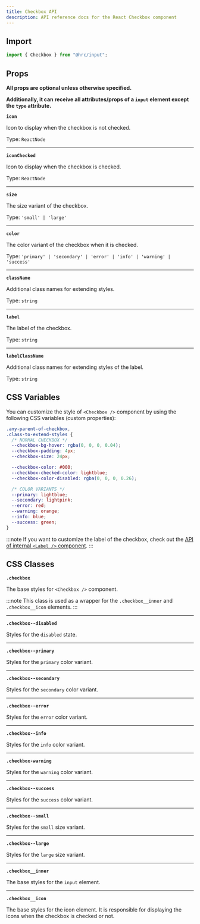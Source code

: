 ```yaml
---
title: Checkbox API
description: API reference docs for the React Checkbox component
---
```


## Import

```js
import { Checkbox } from "@hrc/input";
```

## Props

**All props are optional unless otherwise specified.**

**Additionally, it can receive all attributes/props of a `input` element except
the `type` attribute.**

**`icon`**

Icon to display when the checkbox is not checked.

Type: `ReactNode`

---

**`iconChecked`**

Icon to display when the checkbox is checked.

Type: `ReactNode`

---

**`size`**

The size variant of the checkbox.

Type: `'small' | 'large'`

---

**`color`**

The color variant of the checkbox when it is checked.

Type: `'primary' | 'secondary' | 'error' | 'info' | 'warning' | 'success'`

---

**`className`**

Additional class names for extending styles.

Type: `string`

---

**`label`**

The label of the checkbox.

Type: `string`

---

**`labelClassName`**

Additional class names for extending styles of the label.

Type: `string`

## CSS Variables

You can customize the style of `<Checkbox />` component by using the following
CSS variables (custom properties):

```css
.any-parent-of-checkbox,
.class-to-extend-styles {
  /* NORMAL CHECKBOX */
  --checkbox-bg-hover: rgba(0, 0, 0, 0.04);
  --checkbox-padding: 4px;
  --checkbox-size: 24px;

  --checkbox-color: #000;
  --checkbox-checked-color: lightblue;
  --checkbox-color-disabled: rgba(0, 0, 0, 0.26);

  /* COLOR VARIANTS */
  --primary: lightblue;
  --secondary: lightpink;
  --error: red;
  --warning: orange;
  --info: blue;
  --success: green;
}
```

:::note
If you want to customize the label of the checkbox, check out the [API of
internal `<Label />` component](../label).
:::

## CSS Classes

**`.checkbox`**

The base styles for `<Checkbox />` component.

:::note
This class is used as a wrapper for the `.checkbox__inner` and `.checkbox__icon`
elements.
:::

---

**`.checkbox--disabled`**

Styles for the `disabled` state.

---

**`.checkbox--primary`**

Styles for the `primary` color variant.

---

**`.checkbox--secondary`**

Styles for the `secondary` color variant.

---

**`.checkbox--error`**

Styles for the `error` color variant.

---

**`.checkbox--info`**

Styles for the `info` color variant.

---

**`.checkbox-warning`**

Styles for the `warning` color variant.

---

**`.checkbox--success`**

Styles for the `success` color variant.

---

**`.checkbox--small`**

Styles for the `small` size variant.

---

**`.checkbox--large`**

Styles for the `large` size variant.

---

**`.checkbox__inner`**

The base styles for the `input` element.

---

**`.checkbox__icon`**

The base styles for the icon element. It is responsible for displaying the icons
when the checkbox is checked or not.

